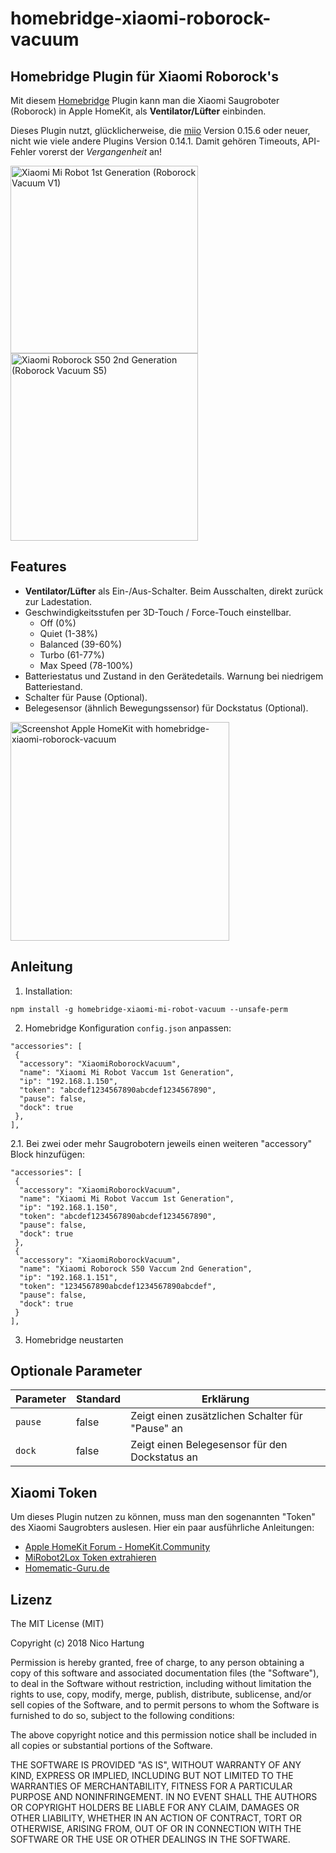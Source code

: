 # homebridge-xiaomi-roborock-vacuum

## Homebridge Plugin für Xiaomi Roborock's 

Mit diesem [Homebridge](https://github.com/nfarina/homebridge) Plugin kann man die Xiaomi Saugroboter (Roborock) in Apple HomeKit, als **Ventilator/Lüfter** einbinden. 

Dieses Plugin nutzt, glücklicherweise, die [miio](https://github.com/aholstenson/miio) Version 0.15.6 oder neuer, nicht wie viele andere Plugins Version 0.14.1. Damit gehören Timeouts, API-Fehler vorerst der _Vergangenheit_ an!

<img src="https://github.com/nicoh88/homebridge-xiaomi-roborock-vacuum/blob/master/rockrobo.vacuum.v1.jpg?raw=true" alt="Xiaomi Mi Robot 1st Generation (Roborock Vacuum V1)" width="300"><img src="https://github.com/nicoh88/homebridge-xiaomi-roborock-vacuum/blob/master/roborock.vacuum.s5.jpg?raw=true" alt="Xiaomi Roborock S50 2nd Generation (Roborock Vacuum S5)" width="300">


## Features

* **Ventilator/Lüfter** als Ein-/Aus-Schalter. Beim Ausschalten, direkt zurück zur Ladestation.
* Geschwindigkeitsstufen per 3D-Touch / Force-Touch einstellbar.
  - Off (0%)
  - Quiet (1-38%)
  - Balanced (39-60%)
  - Turbo (61-77%)
  - Max Speed (78-100%)
* Batteriestatus und Zustand in den Gerätedetails. Warnung bei niedrigem Batteriestand.
* Schalter für Pause (Optional).
* Belegesensor (ähnlich Bewegungssensor) für Dockstatus (Optional).

<img src="https://github.com/nicoh88/homebridge-xiaomi-roborock-vacuum/blob/master/screenshot.jpg?raw=true" alt="Screenshot Apple HomeKit with homebridge-xiaomi-roborock-vacuum" width="350">


## Anleitung

1. Installation:

`npm install -g homebridge-xiaomi-mi-robot-vacuum --unsafe-perm`

2. Homebridge Konfiguration `config.json` anpassen:

```
"accessories": [
 {
  "accessory": "XiaomiRoborockVacuum",
  "name": "Xiaomi Mi Robot Vaccum 1st Generation",
  "ip": "192.168.1.150",
  "token": "abcdef1234567890abcdef1234567890",
  "pause": false,
  "dock": true
 },
],
```

2.1. Bei zwei oder mehr Saugrobotern jeweils einen weiteren "accessory" Block hinzufügen: 

```
"accessories": [
 {
  "accessory": "XiaomiRoborockVacuum",
  "name": "Xiaomi Mi Robot Vaccum 1st Generation",
  "ip": "192.168.1.150",
  "token": "abcdef1234567890abcdef1234567890",
  "pause": false,
  "dock": true
 },
 {
  "accessory": "XiaomiRoborockVacuum",
  "name": "Xiaomi Roborock S50 Vaccum 2nd Generation",
  "ip": "192.168.1.151",
  "token": "1234567890abcdef1234567890abcdef",
  "pause": false,
  "dock": true
 }
],
```

3. Homebridge neustarten


## Optionale Parameter

| Parameter | Standard  | Erklärung |
|---|---|---|
| `pause` | false | Zeigt einen zusätzlichen Schalter für "Pause" an |
| `dock` | false | Zeigt einen Belegesensor für den Dockstatus an |


## Xiaomi Token

Um dieses Plugin nutzen zu können, muss man den sogenannten "Token" des Xiaomi Saugrobters auslesen. Hier ein paar ausführliche Anleitungen:
- [Apple HomeKit Forum - HomeKit.Community](https://forum.smartapfel.de/forum/thread/370-xiaomi-token-auslesen/)
- [MiRobot2Lox Token extrahieren](http://www.loxwiki.eu/display/LOXBERRY/Token+extrahieren)
- [Homematic-Guru.de](https://homematic-guru.de/xiaomi-vacuum-staubsauger-roboter-mit-homematic-steuern)


## Lizenz

The MIT License (MIT)

Copyright (c) 2018 Nico Hartung

Permission is hereby granted, free of charge, to any person obtaining a copy
of this software and associated documentation files (the "Software"), to deal
in the Software without restriction, including without limitation the rights
to use, copy, modify, merge, publish, distribute, sublicense, and/or sell
copies of the Software, and to permit persons to whom the Software is
furnished to do so, subject to the following conditions:

The above copyright notice and this permission notice shall be included in all
copies or substantial portions of the Software.

THE SOFTWARE IS PROVIDED "AS IS", WITHOUT WARRANTY OF ANY KIND, EXPRESS OR
IMPLIED, INCLUDING BUT NOT LIMITED TO THE WARRANTIES OF MERCHANTABILITY,
FITNESS FOR A PARTICULAR PURPOSE AND NONINFRINGEMENT. IN NO EVENT SHALL THE
AUTHORS OR COPYRIGHT HOLDERS BE LIABLE FOR ANY CLAIM, DAMAGES OR OTHER
LIABILITY, WHETHER IN AN ACTION OF CONTRACT, TORT OR OTHERWISE, ARISING FROM,
OUT OF OR IN CONNECTION WITH THE SOFTWARE OR THE USE OR OTHER DEALINGS IN THE
SOFTWARE.

